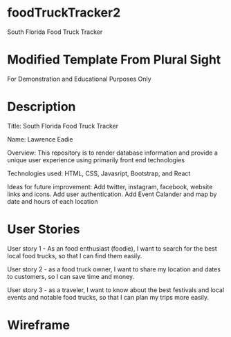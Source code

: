 # foodTruckTracker2
South Florida Food Truck Tracker

# Modified Template From Plural Sight 
For Demonstration and Educational Purposes Only

# Description
Title: South Florida Food Truck Tracker

Name: Lawrence Eadie

Overview: This repository is to render database information and provide a unique user experience using primarily front end technologies

Technologies used: HTML, CSS, Javasript, Bootstrap, and React

Ideas for future improvement: Add twitter, instagram, facebook, website links and icons. Add user authentication. Add Event Calander and map by date and hours of each location

# User Stories
User story 1 - As an food enthusiast (foodie), I want to search for the best local food trucks, so that I can find them easily.

User story 2 - as a food truck owner, I want to share my location and dates to customers, so I can save time and money.

User story 3 - as a traveler, I want to know about the best festivals and local events and notable food trucks, so that I can plan my trips more easily.

# Wireframe



